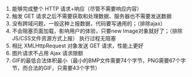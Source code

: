 1. 能够完成整个 HTTP 请求+响应（尽管不需要响应内容）
2. 触发 GET 请求之后不需要获取和处理数据、服务器也不需要发送数据
3. 没有跨域问题，一般这种上报数据，代码要写通用的；（排除ajax）
4. 不会阻塞页面加载，影响用户的体验，只要new Image对象就好了；（排除JS/CSS文件资源方式上报）
执行过程无阻塞
5. 相比 XMLHttpRequest 对象发送 GET 请求，性能上更好
6. 图片请求不占用 Ajax 请求限额
7. GIF的最低合法体积最小（最小的BMP文件需要74个字节，PNG需要67个字节，而合法的GIF，只需要43个字节）
